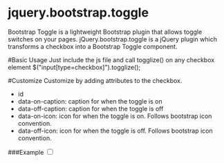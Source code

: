 jquery.bootstrap.toggle
================

Bootstrap Toggle is a lightweight Bootstrap plugin that allows toggle switches on your pages.
jQuery.bootstrap.toggle is a jQuery plugin which transforms a checkbox into a Bootstrap Toggle component.

#Basic Usage
Just include the js file and call togglize() on any checkbox element
    $("input[type=checkbox]").togglize();

#Customize
Customize by adding attributes to the checkbox.
- id
- data-on-caption: caption for when the toggle is on
- data-off-caption: caption for when the toggle is off
- data-on-icon: icon for when the toggle is on. Follows bootstrap icon convention.
- data-off-icon: icon for when the toggle is off. Follows bootstrap icon convention.

###Example
    <input type = "checkbox" id = "isReady" data-on-caption = "Ready" data-off-caption = "Not Ready" data-on-icon = "icon-check" data-off-icon = "icon-ban-circle"/>
